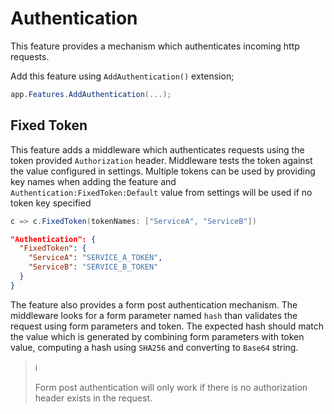 # Authentication

This feature provides a mechanism which authenticates incoming http requests.

Add this feature using `AddAuthentication()` extension;

```csharp
app.Features.AddAuthentication(...);
```

## Fixed Token

This feature adds a middleware which authenticates requests using the token
provided `Authorization` header. Middleware tests the token against the value
configured in settings. Multiple tokens can be used by providing key names when
adding the feature and `Authentication:FixedToken:Default` value from settings
will be used if no token key specified

```csharp
c => c.FixedToken(tokenNames: ["ServiceA", "ServiceB"])
```

```json
"Authentication": {
  "FixedToken": {
    "ServiceA": "SERVICE_A_TOKEN",
    "ServiceB": "SERVICE_B_TOKEN"
  }
}
```

The feature also provides a form post authentication mechanism. The middleware
looks for a form parameter named `hash` than validates the request using form
parameters and token. The expected hash should match the value which is
generated by combining form parameters with token value, computing a hash using
`SHA256` and converting to `Base64` string.

> :information_source:
>
> Form post authentication will only work if there is no authorization header
> exists in the request.
